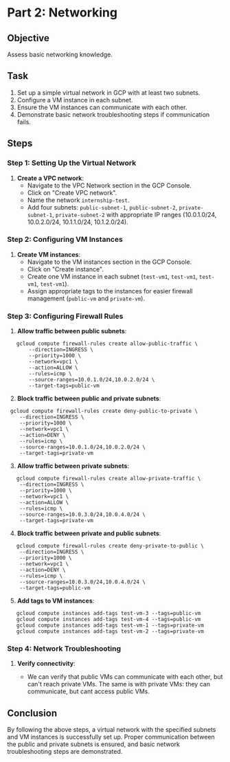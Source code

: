 #  Part 2: **Networking**

## Objective
Assess basic networking knowledge.
## Task
1. Set up a simple virtual network in GCP with at least two subnets.
2. Configure a VM instance in each subnet.
3. Ensure the VM instances can communicate with each other.
4. Demonstrate basic network troubleshooting steps if communication fails.



## Steps

### Step 1: Setting Up the Virtual Network
1. **Create a VPC network**: 
   - Navigate to the VPC Network section in the GCP Console.
   - Click on "Create VPC network".
   - Name the network `internship-test`.
   - Add four subnets: `public-subnet-1`, `public-subnet-2`, `private-subnet-1`, `private-subnet-2` with appropriate IP ranges (10.0.1.0/24, 10.0.2.0/24, 10.1.1.0/24, 10.1.2.0/24).

### Step 2: Configuring VM Instances
1. **Create VM instances**:
   - Navigate to the VM instances section in the GCP Console.
   - Click on "Create instance".
   - Create one VM instance in each subnet (`test-vm1`, `test-vm1`, `test-vm1`, `test-vm1`).
   - Assign appropriate tags to the instances for easier firewall management (`public-vm` and `private-vm`).

### Step 3: Configuring Firewall Rules
1. **Allow traffic between public subnets**:
```
   gcloud compute firewall-rules create allow-public-traffic \
       --direction=INGRESS \
       --priority=1000 \
       --network=vpc1 \
       --action=ALLOW \
       --rules=icmp \
       --source-ranges=10.0.1.0/24,10.0.2.0/24 \
       --target-tags=public-vm
```

2. **Block traffic between public and private subnets**:
```
 gcloud compute firewall-rules create deny-public-to-private \
    --direction=INGRESS \
    --priority=1000 \
    --network=vpc1 \
    --action=DENY \
    --rules=icmp \
    --source-ranges=10.0.1.0/24,10.0.2.0/24 \
    --target-tags=private-vm

```
3. **Allow traffic between private subnets**:
```
   gcloud compute firewall-rules create allow-private-traffic \
    --direction=INGRESS \
    --priority=1000 \
    --network=vpc1 \
    --action=ALLOW \
    --rules=icmp \
    --source-ranges=10.0.3.0/24,10.0.4.0/24 \
    --target-tags=private-vm
```
4. **Block traffic between private and public subnets**:
```
   gcloud compute firewall-rules create deny-private-to-public \
    --direction=INGRESS \
    --priority=1000 \
    --network=vpc1 \
    --action=DENY \
    --rules=icmp \
    --source-ranges=10.0.3.0/24,10.0.4.0/24 \
    --target-tags=public-vm
```
5. **Add tags to VM instances**:
```
   gcloud compute instances add-tags test-vm-3 --tags=public-vm
   gcloud compute instances add-tags test-vm-4 --tags=public-vm
   gcloud compute instances add-tags test-vm-1 --tags=private-vm
   gcloud compute instances add-tags test-vm-2 --tags=private-vm
```
### Step 4: Network Troubleshooting

1.  **Verify connectivity**:
    
    -   We can verify that public VMs can communicate with each other, but can't reach private VMs. The same is with private VMs: they can communicate, but cant access public VMs.

## Conclusion

By following the above steps, a virtual network with the specified subnets and VM instances is successfully set up. Proper communication between the public and private subnets is ensured, and basic network troubleshooting steps are demonstrated.
